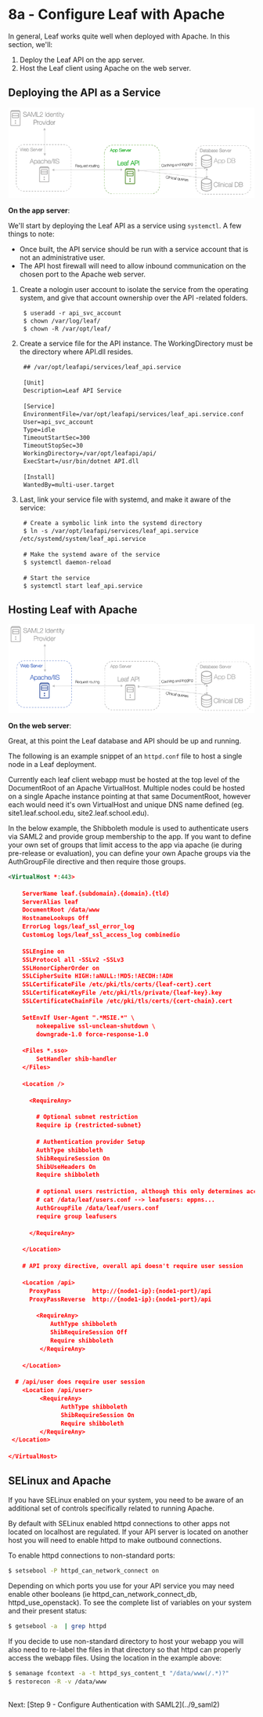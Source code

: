 # 8a - Configure Leaf with Apache

In general, Leaf works quite well when deployed with Apache. In this section, we'll:

1. Deploy the Leaf API on the app server.
2. Host the Leaf client using Apache on the web server.

## Deploying the API as a Service

![Infra](../images/infra_app_focus.png "Architecure-Focus-Example") 

**On the app server**:

We'll start by deploying the Leaf API as a service using `systemctl`. A few things to note:

- Once built, the API service should be run with a service account that is not an administrative user.
- The API host firewall will need to allow inbound communication on the chosen port to the Apache web server.

1. Create a nologin user account to isolate the service from the operating system, and give that account ownership over the API -related folders.

        $ useradd -r api_svc_account
        $ chown /var/log/leaf/
        $ chown -R /var/opt/leaf/

2. Create a service file for the API instance. The WorkingDirectory must be the directory where API.dll resides.

        ## /var/opt/leafapi/services/leaf_api.service

        [Unit]
        Description=Leaf API Service

        [Service]
        EnvironmentFile=/var/opt/leafapi/services/leaf_api.service.conf
        User=api_svc_account
        Type=idle
        TimeoutStartSec=300
        TimeoutStopSec=30
        WorkingDirectory=/var/opt/leafapi/api/
        ExecStart=/usr/bin/dotnet API.dll 

        [Install]
        WantedBy=multi-user.target

3. Last, link your service file with systemd, and make it aware of the service:

        # Create a symbolic link into the systemd directory
        $ ln -s /var/opt/leafapi/services/leaf_api.service /etc/systemd/system/leaf_api.service

        # Make the systemd aware of the service
        $ systemctl daemon-reload

        # Start the service
        $ systemctl start leaf_api.service

## Hosting Leaf with Apache

![Infra](../images/infra_web_focus.png "Architecure-Focus-Example") 

**On the web server**:

Great, at this point the Leaf database and API should be up and running.

The following is an example snippet of an `httpd.conf` file to host a single node in a Leaf deployment. 

Currently each leaf client webapp must be hosted at the top level of the DocumentRoot of an Apache VirtualHost. Multiple nodes could be hosted on a single Apache instance pointing at that same DocumentRoot, however each would need it's own VirtualHost and unique DNS name defined (eg. site1.leaf.school.edu, site2.leaf.school.edu).

In the below example, the Shibboleth module is used to authenticate users via SAML2 and provide group membership to the app. If you want to define your own set of groups that limit access to the app via apache (ie during pre-release or evaluation), you can define your own Apache groups via the AuthGroupFile directive and then require those groups.  

```xml
<VirtualHost *:443>

    ServerName leaf.{subdomain}.{domain}.{tld}
    ServerAlias leaf
    DocumentRoot /data/www
    HostnameLookups Off
    ErrorLog logs/leaf_ssl_error_log
    CustomLog logs/leaf_ssl_access_log combinedio

    SSLEngine on
    SSLProtocol all -SSLv2 -SSLv3
    SSLHonorCipherOrder on
    SSLCipherSuite HIGH:!aNULL:!MD5:!AECDH:!ADH
    SSLCertificateFile /etc/pki/tls/certs/{leaf-cert}.cert
    SSLCertificateKeyFile /etc/pki/tls/private/{leaf-key}.key
    SSLCertificateChainFile /etc/pki/tls/certs/{cert-chain}.cert

    SetEnvIf User-Agent ".*MSIE.*" \
        nokeepalive ssl-unclean-shutdown \
        downgrade-1.0 force-response-1.0

    <Files *.sso>
        SetHandler shib-handler
    </Files>

    <Location />

      <RequireAny>

        # Optional subnet restriction
        Require ip {restricted-subnet}

        # Authentication provider Setup
        AuthType shibboleth
        ShibRequireSession On
        ShibUseHeaders On
        Require shibboleth

        # optional users restriction, although this only determines access to the app, not a user's underlying authorization within the app
        # cat /data/leaf/users.conf --> leafusers: eppns...
        AuthGroupFile /data/leaf/users.conf
        require group leafusers

      </RequireAny>

    </Location>

    # API proxy directive, overall api doesn't require user session

    <Location /api>
      ProxyPass         http://{node1-ip}:{node1-port}/api
      ProxyPassReverse  http://{node1-ip}:{node1-port}/api
      
        <RequireAny>
            AuthType shibboleth
            ShibRequireSession Off 
		    Require shibboleth
         </RequireAny>

    </Location>

  # /api/user does require user session
    <Location /api/user>
         <RequireAny>
               AuthType shibboleth
               ShibRequireSession On
		       Require shibboleth
         </RequireAny>
 </Location>

</VirtualHost>
```


## SELinux and Apache
If you have SELinux enabled on your system, you need to be aware of an additional set of controls specifically related to running Apache.

By default with SELinux enabled httpd connections to other apps not located on localhost are regulated. If your API server is located on another host you will need to enable httpd to make outbound connections.

To enable httpd connections to non-standard ports: 

```bash
$ setsebool -P httpd_can_network_connect on
```

Depending on which ports you use for your API service you may need enable other booleans (ie httpd_can_network_connect_db, httpd_use_openstack). To see the complete list of variables on your system and their present status:

```bash
$ getsebool -a  | grep httpd
```

If you decide to use non-standard directory to host your webapp you will also need to re-label the files in that directory so that httpd can properly access the webapp files. Using the location in the example above:

```bash
$ semanage fcontext -a -t httpd_sys_content_t "/data/www(/.*)?"
$ restorecon -R -v /data/www
```

<br>
Next: [Step 9 - Configure Authentication with SAML2](../9_saml2)